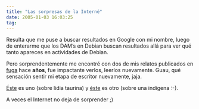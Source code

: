 ```yaml
---
title: "Las sorpresas de la Interné"
date: 2005-01-03 16:03:25
tag: 
---
```

<p>Resulta que me puse a buscar resultados en Google con mi nombre, luego de enterarme que los DAM&#8217;s en Debian buscan resultados allá para ver qué tanto apareces en actividades de Debian.</p>

<p>Pero sorprendentemente me encontré con dos de mis relatos publicados en <a href="http://www.fuga.com.mx/">fuga</a> hace <strong>años</strong>, fue impactante verlos, leerlos nuevamente. Guau, qué sensación sentir mi etapa de escritor nuevamente, jaja.</p>

<p><a href="http://www.fuga.com.mx/narrativa0/colaboradores/david_moreno/miguel_herrera.htm">Éste</a> es uno (sobre lidia taurina) y <a href="http://www.fuga.com.mx/narrativa0/colaboradores/david_moreno/la_indigena.htm">éste</a> es otro (sobre una indígena :-).</p>

<p>A veces el Internet no deja de sorprender ;)</p>
